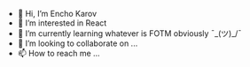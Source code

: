 - 👋 Hi, I’m Encho Karov
- 👀 I’m interested in React
- 🌱 I’m currently learning whatever is FOTM obviously ¯\_(ツ)_/¯
- 💞️ I’m looking to collaborate on ...
- 📫 How to reach me ...

<!---
encho-karov/encho-karov is a ✨ special ✨ repository because its `README.md` (this file) appears on your GitHub profile.
You can click the Preview link to take a look at your changes.
--->
